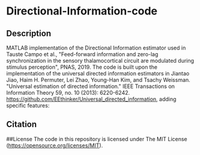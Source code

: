 # Directional-Information-code

## Description

MATLAB implementation of the Directional Information estimator used in 
Tauste Campo et al., "Feed-forward information and zero-lag synchronization in the sensory thalamocortical circuit are modulated during stimulus perception", PNAS, 2019. The code is built upon the implementation of the universal directed information estimators in Jiantao Jiao, Haim H. Permuter, Lei Zhao, Young-Han Kim, and Tsachy Weissman. "Universal estimation of directed information." IEEE Transactions on Information Theory 59, no. 10 (2013): 6220-6242. https://github.com/EEthinker/Universal_directed_information, adding specific features:


## Citation


##License
The code in this repository is licensed under The MIT License (https://opensource.org/licenses/MIT).
